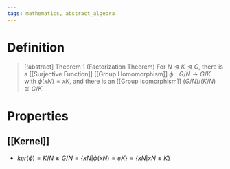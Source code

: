 ```yaml
---
tags: mathematics, abstract_algebra
---
```


# Definition

> [!abstract] Theorem 1 (Factorization Theorem)
> For $N \trianglelefteq K \trianglelefteq G$, there is a [[Surjective Function]] [[Group Homomorphism]] $\phi: G/N \rightarrow G/K$ with $\phi(xN) = xK$, and there is an [[Group Isomorphism]] $(G/N)/(K/N) \cong G/K$.

# Properties

## [[Kernel]]
- $ker(\phi) = K/N \leq G/N = \{xN | \phi(xN) = eK\} = \{xN | xN \leq K\}$